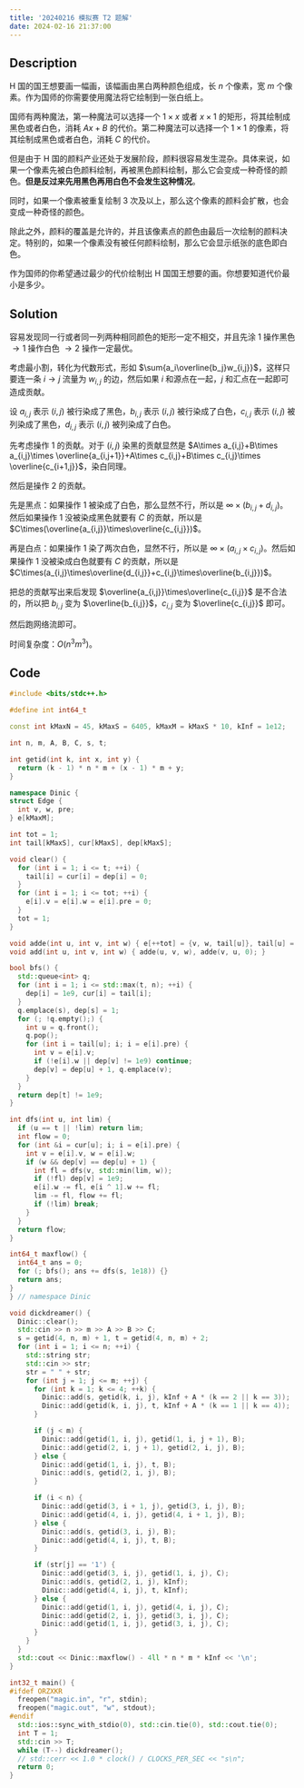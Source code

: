 ```yaml
---
title: '20240216 模拟赛 T2 题解'
date: 2024-02-16 21:37:00
---
```


## Description

$\text{H}$ 国的国王想要画一幅画，该幅画由黑白两种颜色组成，长 $n$ 个像素，宽 $m$ 个像素。作为国师的你需要使用魔法将它绘制到一张白纸上。

国师有两种魔法，第一种魔法可以选择一个 $1\times x$ 或者 $x\times 1$ 的矩形，将其绘制成黑色或者白色，消耗 $Ax + B$ 的代价。第二种魔法可以选择一个 $1\times 1$ 的像素，将其绘制成黑色或者白色，消耗 $C$ 的代价。

但是由于 $\text{H}$ 国的颜料产业还处于发展阶段，颜料很容易发生混杂。具体来说，如果一个像素先被白色颜料绘制，再被黑色颜料绘制，那么它会变成一种奇怪的颜色。**但是反过来先用黑色再用白色不会发生这种情况**。

同时，如果一个像素被重复绘制 $3$ 次及以上，那么这个像素的颜料会扩散，也会变成一种奇怪的颜色。

除此之外，颜料的覆盖是允许的，并且该像素点的颜色由最后一次绘制的颜料决定。特别的，如果一个像素没有被任何颜料绘制，那么它会显示纸张的底色即白色。

作为国师的你希望通过最少的代价绘制出 $\text{H}$ 国国王想要的画。你想要知道代价最小是多少。

## Solution

容易发现同一行或者同一列两种相同颜色的矩形一定不相交，并且先涂 $1$ 操作黑色 $\to 1$ 操作白色 $\to 2$ 操作一定最优。

考虑最小割，转化为代数形式，形如 $\sum{a_i\overline{b_j}w_{i,j}}$，这样只要连一条 $i\to j$ 流量为 $w_{i,j}$ 的边，然后如果 $i$ 和源点在一起，$j$ 和汇点在一起即可造成贡献。

设 $a_{i,j}$ 表示 $(i,j)$ 被行染成了黑色，$b_{i,j}$ 表示 $(i,j)$ 被行染成了白色，$c_{i,j}$ 表示 $(i,j)$ 被列染成了黑色，$d_{i,j}$ 表示 $(i,j)$ 被列染成了白色。

先考虑操作 $1$ 的贡献。对于 $(i,j)$ 染黑的贡献显然是 $A\times a_{i,j}+B\times a_{i,j}\times \overline{a_{i,j+1}}+A\times c_{i,j}+B\times c_{i,j}\times \overline{c_{i+1,j}}$，染白同理。

然后是操作 $2$ 的贡献。

先是黑点：如果操作 $1$ 被染成了白色，那么显然不行，所以是 $\infty\times(b_{i,j}+d_{i,j})$。然后如果操作 $1$ 没被染成黑色就要有 $C$ 的贡献，所以是 $C\times(\overline{a_{i,j}}\times\overline{c_{i,j}})$。

再是白点：如果操作 $1$ 染了两次白色，显然不行，所以是 $\infty\times(a_{i,j}\times c_{i,j})$。然后如果操作 $1$ 没被染成白色就要有 $C$ 的贡献，所以是 $C\times(a_{i,j}\times\overline{d_{i,j}}+c_{i,j}\times\overline{b_{i,j}})$。

把总的贡献写出来后发现 $\overline{a_{i,j}}\times\overline{c_{i,j}}$ 是不合法的，所以把 $b_{i,j}$ 变为 $\overline{b_{i,j}}$，$c_{i,j}$ 变为 $\overline{c_{i,j}}$ 即可。

然后跑网络流即可。

时间复杂度：$O(n^3 m^3)$。

## Code

```cpp
#include <bits/stdc++.h>

#define int int64_t

const int kMaxN = 45, kMaxS = 6405, kMaxM = kMaxS * 10, kInf = 1e12;

int n, m, A, B, C, s, t;

int getid(int k, int x, int y) {
  return (k - 1) * n * m + (x - 1) * m + y;
}

namespace Dinic {
struct Edge {
  int v, w, pre;
} e[kMaxM];

int tot = 1;
int tail[kMaxS], cur[kMaxS], dep[kMaxS];

void clear() {
  for (int i = 1; i <= t; ++i) {
    tail[i] = cur[i] = dep[i] = 0;
  }
  for (int i = 1; i <= tot; ++i) {
    e[i].v = e[i].w = e[i].pre = 0;
  }
  tot = 1;
}

void adde(int u, int v, int w) { e[++tot] = {v, w, tail[u]}, tail[u] = tot; }
void add(int u, int v, int w) { adde(u, v, w), adde(v, u, 0); }

bool bfs() {
  std::queue<int> q;
  for (int i = 1; i <= std::max(t, n); ++i) {
    dep[i] = 1e9, cur[i] = tail[i];
  }
  q.emplace(s), dep[s] = 1;
  for (; !q.empty();) {
    int u = q.front();
    q.pop();
    for (int i = tail[u]; i; i = e[i].pre) {
      int v = e[i].v;
      if (!e[i].w || dep[v] != 1e9) continue;
      dep[v] = dep[u] + 1, q.emplace(v);
    }
  }
  return dep[t] != 1e9;
}

int dfs(int u, int lim) {
  if (u == t || !lim) return lim;
  int flow = 0;
  for (int &i = cur[u]; i; i = e[i].pre) {
    int v = e[i].v, w = e[i].w;
    if (w && dep[v] == dep[u] + 1) {
      int fl = dfs(v, std::min(lim, w));
      if (!fl) dep[v] = 1e9;
      e[i].w -= fl, e[i ^ 1].w += fl;
      lim -= fl, flow += fl;
      if (!lim) break;
    }
  }
  return flow;
}

int64_t maxflow() {
  int64_t ans = 0;
  for (; bfs(); ans += dfs(s, 1e18)) {}
  return ans;
}
} // namespace Dinic

void dickdreamer() {
  Dinic::clear();
  std::cin >> n >> m >> A >> B >> C;
  s = getid(4, n, m) + 1, t = getid(4, n, m) + 2;
  for (int i = 1; i <= n; ++i) {
    std::string str;
    std::cin >> str;
    str = " " + str;
    for (int j = 1; j <= m; ++j) {
      for (int k = 1; k <= 4; ++k) {
        Dinic::add(s, getid(k, i, j), kInf + A * (k == 2 || k == 3));
        Dinic::add(getid(k, i, j), t, kInf + A * (k == 1 || k == 4));
      }

      if (j < m) {
        Dinic::add(getid(1, i, j), getid(1, i, j + 1), B);
        Dinic::add(getid(2, i, j + 1), getid(2, i, j), B);
      } else {
        Dinic::add(getid(1, i, j), t, B);
        Dinic::add(s, getid(2, i, j), B);
      }

      if (i < n) {
        Dinic::add(getid(3, i + 1, j), getid(3, i, j), B);
        Dinic::add(getid(4, i, j), getid(4, i + 1, j), B);
      } else {
        Dinic::add(s, getid(3, i, j), B);
        Dinic::add(getid(4, i, j), t, B);
      }

      if (str[j] == '1') {
        Dinic::add(getid(3, i, j), getid(1, i, j), C);
        Dinic::add(s, getid(2, i, j), kInf);
        Dinic::add(getid(4, i, j), t, kInf);
      } else {
        Dinic::add(getid(1, i, j), getid(4, i, j), C);
        Dinic::add(getid(2, i, j), getid(3, i, j), C);
        Dinic::add(getid(1, i, j), getid(3, i, j), C);
      }
    }
  }
  std::cout << Dinic::maxflow() - 4ll * n * m * kInf << '\n';
}

int32_t main() {
#ifdef ORZXKR
  freopen("magic.in", "r", stdin);
  freopen("magic.out", "w", stdout);
#endif
  std::ios::sync_with_stdio(0), std::cin.tie(0), std::cout.tie(0);
  int T = 1;
  std::cin >> T;
  while (T--) dickdreamer();
  // std::cerr << 1.0 * clock() / CLOCKS_PER_SEC << "s\n";
  return 0;
}
```